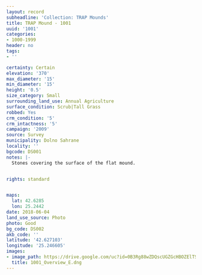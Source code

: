```yaml
---
layout: record
subheadline: 'Collection: TRAP Mounds'
title: TRAP Mound - 1001
uuid: '1001'
categories:
- 1000-1999
header: no
tags:
- ''

certainty: Certain
elevation: '370'
max_diameter: '15'
min_diameter: '15'
height: '0.5'
size_category: Small
surrounding_land_use: Annual Agriculture
surface_condition: Scrub|Tall Grass
robbed: Yes
crm_condition: '5'
crm_intactness: '5'
campaign: '2009'
source: Survey
municipality: Dolno Sahrane
locality: ''
bgcode: DS001
notes: |-
  Stones covering the surface of the flat mound.


rights: standard


maps:
  lat: 42.6285
  lon: 25.2442
date: 2018-06-04
land_use_source: Photo
photo: Good
bg_code: DS002
akb_code: ''
latitude: '42.627103'
longitude: '25.246605'
images:
- image_path: https://drive.google.com/uc?id=0B3Rg88wZDQscUGZGcHBOZElTSXM
  title: 1001_Overview_E.dng
---
```

